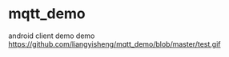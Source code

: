 # mqtt_demo
android client demo
demo https://github.com/liangyisheng/mqtt_demo/blob/master/test.gif

